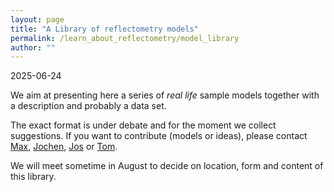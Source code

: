 ```yaml
---
layout: page
title: "A Library of reflectometry models"
permalink: /learn_about_reflectometry/model_library
author: ""
---
```


2025-06-24

We aim at presenting here a series of *real life* sample models together with a description and probably a data set.

The exact format is under debate and for the moment we collect suggestions. If you want to contribute (models or ideas), please contact
[Max](mailto:maximilian.skoda@stfc.ac.uk), [Jochen](mailto:jochen.stahn@psi.ch), [Jos](mailto:Jos.Cooper@ess.eu) or [Tom](mailto:tom.arnold@ess.eu).

We will meet sometime in August to decide on location, form and content of this library.

